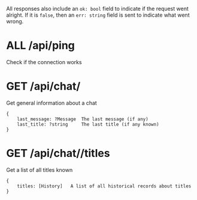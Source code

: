 All responses also include an `ok: bool` field to indicate if the request went alright. If it is `false`, then an `err: string` field is sent to indicate what went wrong.



# ALL /api/ping
Check if the connection works


# GET /api/chat/<chatID>
Get general information about a chat
```
{
	last_message: ?Message	The last message (if any)
	last_title: ?string		The last title (if any known)
}
```


# GET /api/chat/<chatID>/titles
Get a list of all titles known
```
{
	titles: [History]	A list of all historical records about titles
}
```
